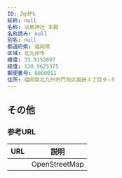 ```yaml
---
ID: ZqdPk
総称: null
名称: 淡島神社 本殿
名称読み: null
別名: null
都道府県: 福岡県
区域: 北九州市
緯度: 33.9152897
経度: 130.9625375
郵便番号: 8000011
住所: 福岡県北九州市門司区奥田４丁目９−５
---
```


## その他

### 参考URL

| URL | 説明          |
| --- | ------------- |
|     | OpenStreetMap |
